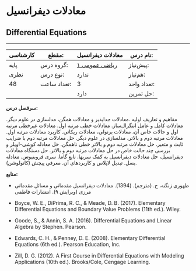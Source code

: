 # معادلات دیفرانسیل
## Differential Equations
_______________________________________________________________________________
| کارشناسی | مقطع:       | معادلات دیفرانسیل                      | نام درس:    |
| -------- | ----------- | -------------------------------------- | ----------- |
| پایه     | گروه درس:   | [ریاضی عمومی ۱](../base/Calculus-I.md) | پیش‌نیاز:   |
| نظری     | نوع درس:    | ندارد                                  | هم‌نیاز:    |
| 48       | تعداد ساعت: | 3                                      | تعداد واحد: |
|          |             |  دارد                                  | حل تمرین:   |

**سرفصل درس:**

مفاهیم و تعاریف اولیه .معادلات جداپذیر و معادلات همگن، مدلسازی در علوم دیگر. معادلات کامل و عامل انتگرال‌ساز. معادلات خطی مرتبه اول. معادلات غیرخطی مرتبه اول و حالات خاص آن، معادلات برنولی، معادلات ریکاتی. کاربرد معادلات مرتبه اول. معادلات مرتبه دوم و بالاتر، مدلسازی در علوم دیگر. حل معادلات مرتبه دوم با ضرایب ثابت و متغیر. حل معادلات مرتبه دوم و بالاتر خطی ناهمگن. حل معادله کوشی-اویلر و بررسی چند حالت خاص در حل معادلات مرتبه دوم و بالاتر. حل دستگاه معادلات دیفرانسیل، حل معادلات دیفرانسیل به کمک سریها. تابع گاما. سری فروبنیوس. معادله بسل. تبدیل لاپلاس و کاربردهای آن. معرفی پیچش (کانولوشن).

**منابع:**


- ظهوری زنگنه، ح. (مترجم). (1394). معادلات دیفرانسیل مقدماتی و مسائل مقدماتی مرزی (ویرایش ۹). انتشارات فاطمی

- Boyce, W. E., DiPrima, R. C., & Meade, D. B. (2017). Elementary Differential Equations and Boundary Value Problems (11th ed.). Wiley.

- Goode, S., & Annin, S. A. (2016). Differential Equations and Linear Algebra by Stephen. Pearson.

- Edwards, C. H., & Penney, D. E. (2008). Elementary Differential Equations (6th ed.). Pearson Education, Inc.

- Zill, D. G. (2012). A First Course in Differential Equations with Modeling Applications (10th ed.). Brooks/Cole, Cengage Learning.
